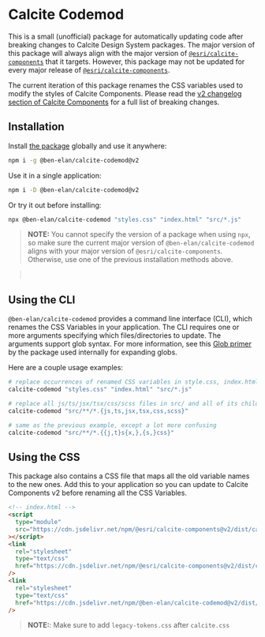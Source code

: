 # Calcite Codemod

This is a small (unofficial) package for automatically updating code after breaking changes to Calcite Design System packages.
The major version of this package will always align with the major version of [`@esri/calcite-components`](https://www.npmjs.com/package/@esri/calcite-components) that it targets.
However, this package may not be updated for every major release of [`@esri/calcite-components`](https://www.npmjs.com/package/@esri/calcite-components).

The current iteration of this package renames the CSS variables used to modify the styles of Calcite Components.
Please read the [v2 changelog section of Calcite Components](https://github.com/Esri/calcite-design-system/blob/main/packages/calcite-components/package.json) for a full list of breaking changes.

## Installation

Install [the package](https://www.npmjs.com/package/@ben-elan/calcite-codemod) globally and use it anywhere:

```bash
npm i -g @ben-elan/calcite-codemod@v2
```

Use it in a single application:

```bash
npm i -D @ben-elan/calcite-codemod@v2
```

Or try it out before installing:

```bash
npx @ben-elan/calcite-codemod "styles.css" "index.html" "src/*.js"
```

> **NOTE:** You cannot specify the version of a package when using `npx`, so make sure the current major version of `@ben-elan/calcite-codemod` aligns with your major version of `@esri/calcite-components`. Otherwise, use one of the previous installation methods above.

> <br>

## Using the CLI

`@ben-elan/calcite-codemod` provides a command line interface (CLI), which renames the CSS Variables in your application.
The CLI requires one or more arguments specifying which files/directories to update. The arguments support glob syntax.
For more information, see this [Glob primer](https://github.com/isaacs/node-glob#glob-primer) by the package used internally for expanding globs.

Here are a couple usage examples:

```sh
# replace occurrences of renamed CSS variables in style.css, index.html, and all js files in src/
calcite-codemod "styles.css" "index.html" "src/*.js"

# replace all js/ts/jsx/tsx/css/scss files in src/ and all of its child directories
calcite-codemod "src/**/*.{js,ts,jsx,tsx,css,scss}"

# same as the previous example, except a lot more confusing
calcite-codemod "src/**/*.{{j,t}s{x,},{s,}css}"
```

## Using the CSS

This package also contains a CSS file that maps all the old variable names to the new ones.
Add this to your application so you can update to Calcite Components v2 before renaming all the CSS Variables.

```html
<!-- index.html -->
<script
  type="module"
  src="https://cdn.jsdelivr.net/npm/@esri/calcite-components@v2/dist/calcite/calcite.esm.js"
></script>
<link
  rel="stylesheet"
  type="text/css"
  href="https://cdn.jsdelivr.net/npm/@esri/calcite-components@v2/dist/calcite/calcite.css"
/>
<link
  rel="stylesheet"
  type="text/css"
  href="https://cdn.jsdelivr.net/npm/@ben-elan/calcite-codemod@v2/dist/legacy-tokens.css"
/>
```

> **NOTE:**: Make sure to add `legacy-tokens.css` after `calcite.css`
